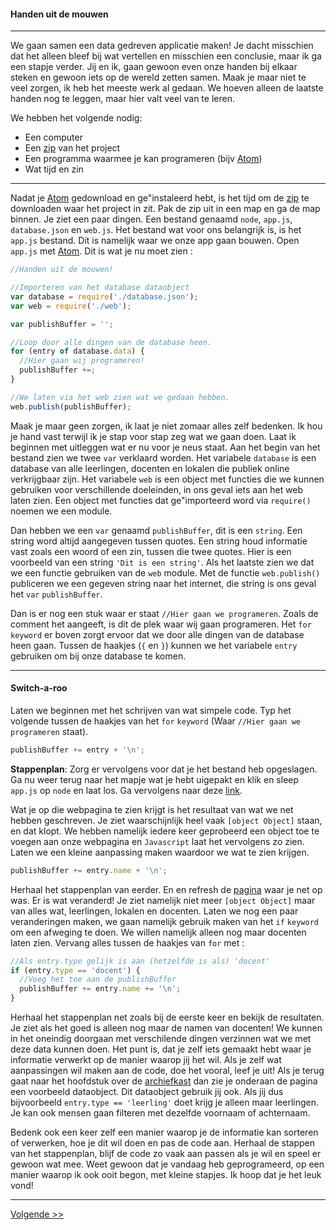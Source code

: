 #### Handen uit de mouwen
---

We gaan samen een data gedreven applicatie maken! Je dacht misschien dat het alleen bleef bij wat vertellen en misschien een conclusie, maar ik ga een stapje verder. Jij en ik, gaan gewoon even onze handen bij elkaar steken en gewoon iets op de wereld zetten samen. Maak je maar niet te veel zorgen, ik heb het meeste werk al gedaan. We hoeven alleen de laatste handen nog te leggen, maar hier valt veel van te leren.

We hebben het volgende nodig:
  * Een computer
  * Een [zip](#) van het project
  * Een programma waarmee je kan programeren (bijv [Atom](http://atom.io))
  * Wat tijd en zin

---
Nadat je [Atom](http://atom.io) gedownload en ge"instaleerd hebt, is het tijd om de [zip](#) te downloaden waar het project in zit.
Pak de zip uit in een map en ga de map binnen. Je ziet een paar dingen. Een bestand genaamd `node`, `app.js`, `database.json` en `web.js`. Het bestand wat voor ons belangrijk is, is het `app.js` bestand. Dit is namelijk waar we onze app gaan bouwen. Open `app.js` met [Atom](http://atom.io). Dit is wat je nu moet zien :

```javascript
//Handen uit de mouwen!

//Importeren van het database dataobject
var database = require('./database.json');
var web = require('./web');

var publishBuffer = '';

//Loop door alle dingen van de database heen.
for (entry of database.data) {
  //Hier gaan wij programeren!
  publishBuffer +=;
}

//We laten via het web zien wat we gedaan hebben.
web.publish(publishBuffer);

```

Maak je maar geen zorgen, ik laat je niet zomaar alles zelf bedenken. Ik hou je hand vast terwijl ik je stap voor stap zeg wat we gaan doen. Laat ik beginnen met uitleggen wat er nu voor je neus staat. Aan het begin van het bestand zien we twee `var` verklaard worden. Het variabele `database` is een database van alle leerlingen, docenten en lokalen die publiek online verkrijgbaar zijn. Het variabele `web` is een object met functies die we kunnen gebruiken voor verschillende doeleinden, in ons geval iets aan het web laten zien. Een object met functies dat ge"importeerd word via `require()` noemen we een module.

Dan hebben we een `var` genaamd `publishBuffer`, dit is een `string`. Een string word altijd aangegeven tussen quotes. Een string houd informatie vast zoals een woord of een zin, tussen die twee quotes. Hier is een voorbeeld van een string `'Dit is een string'`. Als het laatste zien we dat we een functie gebruiken van de `web` module. Met de functie `web.publish()` publiceren we een gegeven string naar het internet, die string is ons geval het `var` `publishBuffer`.

Dan is er nog een stuk waar er staat `//Hier gaan we programeren`. Zoals de comment het aangeeft, is dit de plek waar wij gaan programeren. Het `for` `keyword` er boven zorgt ervoor dat we door alle dingen van de database heen gaan. Tussen de haakjes (`{` en `}`) kunnen we het variabele `entry` gebruiken om bij onze database te komen.

---

#### Switch-a-roo

Laten we beginnen met het schrijven van wat simpele code. Typ het volgende tussen de haakjes van het `for` `keyword` (Waar `//Hier gaan we programeren` staat).

```javascript
publishBuffer += entry + '\n';
```
**Stappenplan**: Zorg er vervolgens voor dat je het bestand heb opgeslagen. Ga nu weer terug naar het mapje wat je hebt uigepakt en klik en sleep `app.js` op `node` en laat los. Ga vervolgens naar deze [link](http://localhost:1025).

 Wat je op die webpagina te zien krijgt is het resultaat van wat we net hebben geschreven. Je ziet waarschijnlijk heel vaak `[object Object]` staan, en dat klopt. We hebben namelijk iedere keer geprobeerd een object toe te voegen aan onze webpagina en `Javascript` laat het vervolgens zo zien. Laten we een kleine aanpassing maken waardoor we wat te zien krijgen.

```javascript
publishBuffer += entry.name + '\n';
```

Herhaal het stappenplan van eerder. En en refresh de [pagina](http://localhost:1025) waar je net op was.
Er is wat veranderd! Je ziet namelijk niet meer `[object Object]` maar van alles wat, leerlingen, lokalen en docenten. Laten we nog een paar veranderingen maken, we gaan namelijk gebruik maken van het `if` `keyword` om een afweging te doen. We willen namelijk alleen nog maar docenten laten zien. Vervang alles tussen de haakjes van `for` met :

```javascript
//Als entry.type gelijk is aan (hetzelfde is als) 'docent'
if (entry.type == 'docent') {
  //Voeg het toe aan de publishBuffer
  publishBuffer += entry.name += '\n';
}
```

Herhaal het stappenplan net zoals bij de eerste keer en bekijk de resultaten. Je ziet als het goed is alleen nog maar de namen van docenten! We kunnen in het oneindig doorgaan met verschilende dingen verzinnen wat we met deze data kunnen doen. Het punt is, dat je zelf iets gemaakt hebt waar je informatie verwerkt op de manier waarop jij het wil. Als je zelf wat aanpassingen wil maken aan de code, doe het vooral, leef je uit! Als je terug gaat naar het hoofdstuk over de [archiefkast](/opzoek) dan zie je onderaan de pagina een voorbeeld dataobject. Dit dataobject gebruik jij ook. Als jij dus bijvoorbeeld `entry.type == 'leerling'` doet krijg je alleen maar leerlingen. Je kan ook mensen gaan filteren met dezelfde voornaam of achternaam.

Bedenk ook een keer zelf een manier waarop je de informatie kan sorteren of verwerken, hoe je dit wil doen en pas de code aan. Herhaal de stappen van het stappenplan, blijf de code zo vaak aan passen als je wil en speel er gewoon wat mee. Weet gewoon dat je vandaag heb geprogrameerd, op een manier waarop ik ook ooit begon, met kleine stapjes. Ik hoop dat je het leuk vond!

---
[Volgende >>](#)
